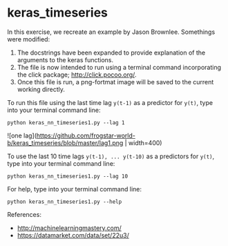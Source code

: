 # keras_timeseries

In this exercise, we recreate an example by Jason Brownlee. Somethings were modified:

1. The docstrings have been expanded to provide explanation of the arguments to the keras functions.
2. The file is now intended to run using a terminal command incorporating the click package; http://click.pocoo.org/.
3. Once this file is run, a png-fortmat image will be saved to the current working directly.


To run this file using the last time lag `y(t-1)` as a predictor for `y(t)`, type into your terminal command line:
```
python keras_nn_timeseries1.py --lag 1
```

![one lag](https://github.com/frogstar-world-b/keras_timeseries/blob/master/lag1.png | width=400)


To use the last 10 time lags `y(t-1), ... y(t-10)` as a predictors for `y(t)`, type into your terminal command line:
```
python keras_nn_timeseries1.py --lag 10
```

For help, type into your terminal command line:
```
python keras_nn_timeseries1.py --help
```


References:
* http://machinelearningmastery.com/ 
* https://datamarket.com/data/set/22u3/
